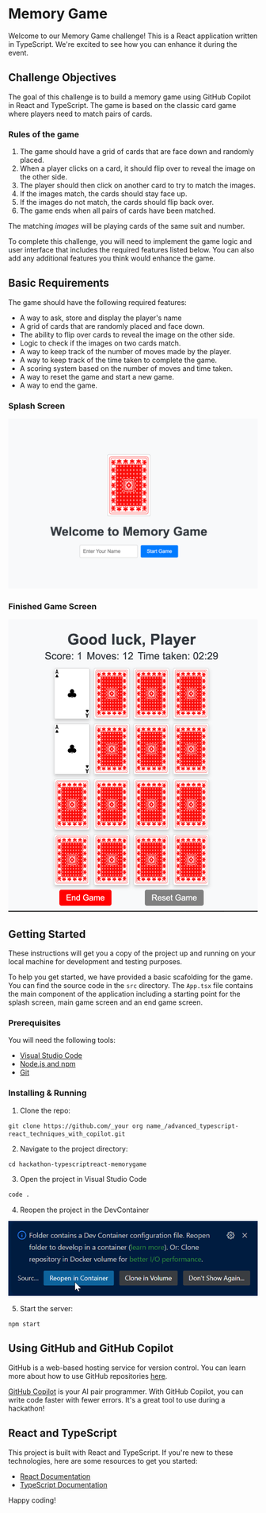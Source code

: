 # Memory Game

Welcome to our Memory Game challenge! This is a React application written in TypeScript. We're excited to see how you can enhance it during the event.

## Challenge Objectives

The goal of this challenge is to build a memory game using GitHub Copilot in React and TypeScript. The game is based on the classic card game where players need to match pairs of cards.

### Rules of the game

1. The game should have a grid of cards that are face down and randomly placed.
2. When a player clicks on a card, it should flip over to reveal the image on the other side.
3. The player should then click on another card to try to match the images.
4. If the images match, the cards should stay face up.
5. If the images do not match, the cards should flip back over.
6. The game ends when all pairs of cards have been matched.

The matching _images_ will be playing cards of the same suit and number.

To complete this challenge, you will need to implement the game logic and user interface that includes the required features listed below. You can also add any additional features you think would enhance the game.

## Basic Requirements

The game should have the following required features:
- A way to ask, store and display the player's name
- A grid of cards that are randomly placed and face down.
- The ability to flip over cards to reveal the image on the other side.
- Logic to check if the images on two cards match.
- A way to keep track of the number of moves made by the player.
- A way to keep track of the time taken to complete the game.
- A scoring system based on the number of moves and time taken.
- A way to reset the game and start a new game.
- A way to end the game.

### Splash Screen
![Splash page](public/images/splash.png)

### Finished Game Screen
![Finished Game Screen](public/images/finished.png)

## Getting Started

These instructions will get you a copy of the project up and running on your local machine for development and testing purposes.

To help you get started, we have provided a basic scafolding for the game. You can find the source code in the `src` directory. The `App.tsx` file contains the main component of the application including a starting point for the splash screen, main game screen and an end game screen.


### Prerequisites

You will need the following tools:

- [Visual Studio Code](https://code.visualstudio.com/download)
- [Node.js and npm](https://nodejs.org/en/download/)
- [Git](https://git-scm.com/downloads)

### Installing & Running

1. Clone the repo:

```
git clone https://github.com/_your org name_/advanced_typescript-react_techniques_with_copilot.git
```

2. Navigate to the project directory:

```
cd hackathon-typescriptreact-memorygame
```

3. Open the project in Visual Studio Code

```bash
code .
```

4. Reopen the project in the DevContainer

![Open DevContainer](.devcontainer/screenshot.png)

5. Start the server:

```
npm start
```

## Using GitHub and GitHub Copilot

GitHub is a web-based hosting service for version control. You can learn more about how to use GitHub repositories [here](https://docs.github.com/en/github).

[GitHub Copilot](https://copilot.github.com/) is your AI pair programmer. With GitHub Copilot, you can write code faster with fewer errors. It's a great tool to use during a hackathon!

## React and TypeScript

This project is built with React and TypeScript. If you're new to these technologies, here are some resources to get you started:

- [React Documentation](https://reactjs.org/docs/getting-started.html)
- [TypeScript Documentation](https://www.typescriptlang.org/docs/)


Happy coding!

